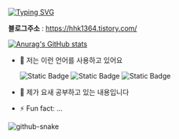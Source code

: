 [![Typing SVG](https://readme-typing-svg.herokuapp.com?font=Nanum+Pen+Script&size=50&pause=1000&color=1863F7&vCenter=true&width=435&lines=%EB%82%98%EB%8A%94+%EC%96%B4%EB%96%A4%EA%B0%9C%EB%B0%9C%EC%9E%90%3F%3F%3F)](https://git.io/typing-svg)

**블로그주소** : https://hhk1364.tistory.com/

[![Anurag's GitHub stats](https://github-readme-stats.vercel.app/api?username=hhk1364&rank_icon=github)](https://github.com/anuraghazra/github-readme-stats)

- 👻 저는 이런 언어를 사용하고 있어요
  
  ![Static Badge](https://img.shields.io/badge/language-JAVA-FFBB00) ![Static Badge](https://img.shields.io/badge/language-python-0054FF) ![Static Badge](https://img.shields.io/badge/language-javascript-FFE400)

- 🌱 제가 요새 공부하고 있는 내용입니다
- ⚡ Fun fact: ...
  
<picture>
  <source media="(prefers-color-scheme: dark)" srcset="https://raw.githubusercontent.com/hhk1364/hhk1364/output/github-contribution-grid-snake-dark.svg" />
  <source media="(prefers-color-scheme: light)" srcset="https://raw.githubusercontent.com/hhk1364/hhk1364/output/github-contribution-grid-snake.svg" />
  <img alt="github-snake" src="github-snake.svg" />
</picture>

